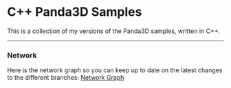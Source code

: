 # C++ Panda3D Samples
This is a collection of my versions of the Panda3D samples, written in C++.

***

### Network
Here is the network graph so you can keep up to date on the latest changes to the different branches:
[Network Graph](https://github.com/IsakTheHacker/c-p3d-samples/network)